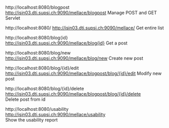 http://localhost:8080/blogpost
http://isin03.dti.supsi.ch:9090/mellace/blogpost
    Manage POST and GET Servlet
    
http://localhost:8080/
http://isin03.dti.supsi.ch:9090/mellace/
    Get entire list
  
http://localhost:8080/blog{id}
http://isin03.dti.supsi.ch:9090/mellace/blog{id}
     Get a post
          
http://localhost:8080/blog/new
http://isin03.dti.supsi.ch:9090/mellace/blog/new
     Create new post
     
http://localhost:8080/blog/{id}/edit
http://isin03.dti.supsi.ch:9090/mellace/blogpost/blog/{id}/edit 
     Modify new post
                                    
http://localhost:8080/blog/{id}/delete
http://isin03.dti.supsi.ch:9090/mellace/blogpost/blog/{id}/delete  
    Delete post from id

http://localhost:8080/usability
http://isin03.dti.supsi.ch:9090/mellace/usability  
    Show the usability report